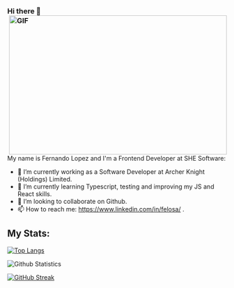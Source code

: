 ### Hi there 👋 <img align="right" alt="GIF" src="https://github.com/abhisheknaiidu/abhisheknaiidu/blob/master/code.gif?raw=true" width="500" height="320" />

<br/>

My name is Fernando Lopez and I'm a Frontend Developer at SHE Software:

- 🔭 I’m currently working as a Software Developer at Archer Knight (Holdings) Limited.
- 🌱 I’m currently learning Typescript, testing and improving my JS and React skills.
- 👯 I’m looking to collaborate on Github.
- 📫 How to reach me: https://www.linkedin.com/in/felosa/ .


## My Stats:

[![Top Langs](https://github-readme-stats.vercel.app/api/top-langs/?username=felosa&layout=compact&langs_count=14)](https://github.com/anuraghazra/github-readme-stats)

![Github Statistics](https://github-readme-stats.vercel.app/api/?username=felosa&count_private=true&show_icons=true)

[![GitHub Streak](https://github-readme-streak-stats.herokuapp.com/?user=felosa)](https://git.io/streak-stats)

